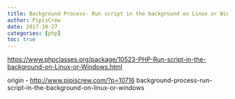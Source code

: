 ```yaml
---
title: Background Process- Run script in the background on Linux or Windows
author: PipisCrew
date: 2017-10-27
categories: [php]
toc: true
---
```


https://www.phpclasses.org/package/10523-PHP-Run-script-in-the-background-on-Linux-or-Windows.html

origin - http://www.pipiscrew.com/?p=10716 background-process-run-script-in-the-background-on-linux-or-windows